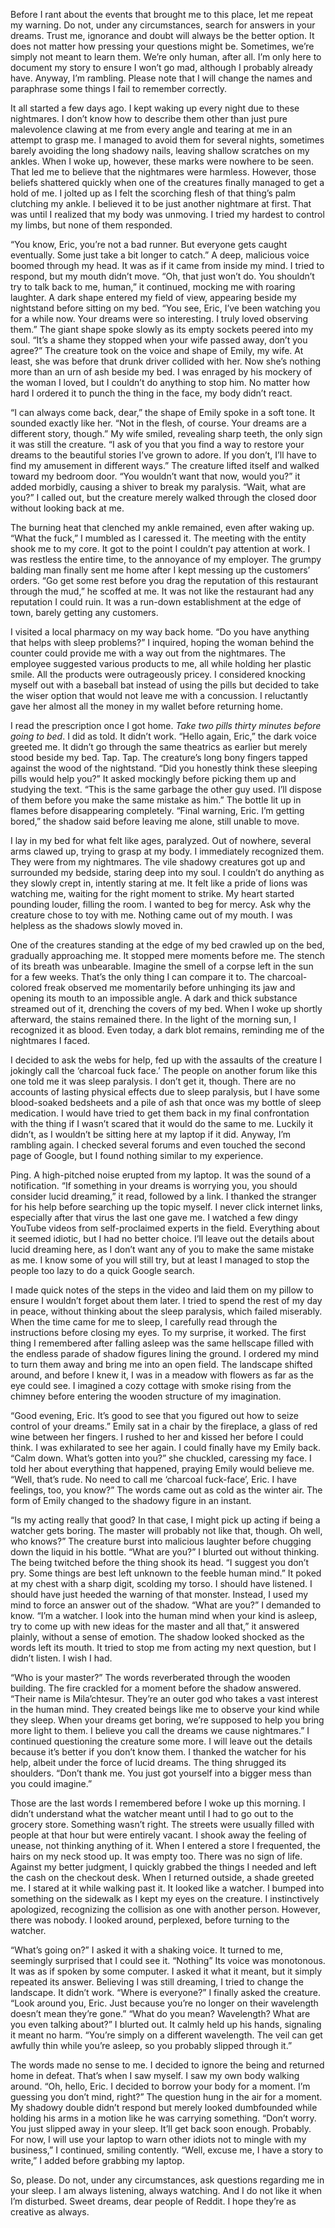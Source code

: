 Before I rant about the events that brought me to this place, let me repeat my warning. Do not, under any circumstances, search for answers in your dreams. Trust me, ignorance and doubt will always be the better option. It does not matter how pressing your questions might be. Sometimes, we’re simply not meant to learn them. We’re only human, after all. I’m only here to document my story to ensure I won’t go mad, although I probably already have. Anyway, I’m rambling. Please note that I will change the names and paraphrase some things I fail to remember correctly. 

It all started a few days ago. I kept waking up every night due to these nightmares. I don’t know how to describe them other than just pure malevolence clawing at me from every angle and tearing at me in an attempt to grasp me. I managed to avoid them for several nights, sometimes barely avoiding the long shadowy nails, leaving shallow scratches on my ankles. When I woke up, however, these marks were nowhere to be seen. That led me to believe that the nightmares were harmless. However, those beliefs shattered quickly when one of the creatures finally managed to get a hold of me. I jolted up as I felt the scorching flesh of that thing’s palm clutching my ankle. I believed it to be just another nightmare at first. That was until I realized that my body was unmoving. I tried my hardest to control my limbs, but none of them responded. 

“You know, Eric, you’re not a bad runner. But everyone gets caught eventually. Some just take a bit longer to catch.” A deep, malicious voice boomed through my head. It was as if it came from inside my mind. I tried to respond, but my mouth didn’t move. “Oh, that just won’t do. You shouldn’t try to talk back to me, human,” it continued, mocking me with roaring laughter. A dark shape entered my field of view, appearing beside my nightstand before sitting on my bed. “You see, Eric, I’ve been watching you for a while now. Your dreams were so interesting. I truly loved observing them.” The giant shape spoke slowly as its empty sockets peered into my soul. “It’s a shame they stopped when your wife passed away, don’t you agree?” The creature took on the voice and shape of Emily, my wife. At least, she was before that drunk driver collided with her. Now she’s nothing more than an urn of ash beside my bed. I was enraged by his mockery of the woman I loved, but I couldn’t do anything to stop him. No matter how hard I ordered it to punch the thing in the face, my body didn’t react.

“I can always come back, dear,” the shape of Emily spoke in a soft tone. It sounded exactly like her. “Not in the flesh, of course. Your dreams are a different story, though.” My wife smiled, revealing sharp teeth, the only sign it was still the creature. “I ask of you that you find a way to restore your dreams to the beautiful stories I’ve grown to adore. If you don’t, I’ll have to find my amusement in different ways.” The creature lifted itself and walked toward my bedroom door. “You wouldn’t want that now, would you?” it added morbidly, causing a shiver to break my paralysis. “Wait, what are you?” I called out, but the creature merely walked through the closed door without looking back at me. 

The burning heat that clenched my ankle remained, even after waking up. “What the fuck,” I mumbled as I caressed it. The meeting with the entity shook me to my core. It got to the point I couldn’t pay attention at work. I was restless the entire time, to the annoyance of my employer. The grumpy balding man finally sent me home after I kept messing up the customers’ orders. “Go get some rest before you drag the reputation of this restaurant through the mud,” he scoffed at me. It was not like the restaurant had any reputation I could ruin. It was a run-down establishment at the edge of town, barely getting any customers. 

I visited a local pharmacy on my way back home. “Do you have anything that helps with sleep problems?” I inquired, hoping the woman behind the counter could provide me with a way out from the nightmares. The employee suggested various products to me, all while holding her plastic smile. All the products were outrageously pricey. I considered knocking myself out with a baseball bat instead of using the pills but decided to take the wiser option that would not leave me with a concussion. I reluctantly gave her almost all the money in my wallet before returning home.

I read the prescription once I got home. *Take two pills thirty minutes before going to bed*. I did as told. It didn’t work. “Hello again, Eric,” the dark voice greeted me. It didn’t go through the same theatrics as earlier but merely stood beside my bed. Tap. Tap. The creature’s long bony fingers tapped against the wood of the nightstand. “Did you honestly think these sleeping pills would help you?” It asked mockingly before picking them up and studying the text. “This is the same garbage the other guy used. I’ll dispose of them before you make the same mistake as him.” The bottle lit up in flames before disappearing completely. “Final warning, Eric. I’m getting bored,” the shadow said before leaving me alone, still unable to move. 

I lay in my bed for what felt like ages, paralyzed. Out of nowhere, several arms clawed up, trying to grasp at my body. I immediately recognized them. They were from my nightmares. The vile shadowy creatures got up and surrounded my bedside, staring deep into my soul. I couldn’t do anything as they slowly crept in, intently staring at me. It felt like a pride of lions was watching me, waiting for the right moment to strike. My heart started pounding louder, filling the room. I wanted to beg for mercy. Ask why the creature chose to toy with me. Nothing came out of my mouth. I was helpless as the shadows slowly moved in. 

One of the creatures standing at the edge of my bed crawled up on the bed, gradually approaching me. It stopped mere moments before me. The stench of its breath was unbearable. Imagine the smell of a corpse left in the sun for a few weeks. That’s the only thing I can compare it to. The charcoal-colored freak observed me momentarily before unhinging its jaw and opening its mouth to an impossible angle. A dark and thick substance streamed out of it, drenching the covers of my bed. When I woke up shortly afterward, the stains remained there. In the light of the morning sun, I recognized it as blood. Even today, a dark blot remains, reminding me of the nightmares I faced. 

I decided to ask the webs for help, fed up with the assaults of the creature I jokingly call the ‘charcoal fuck face.’ The people on another forum like this one told me it was sleep paralysis. I don’t get it, though. There are no accounts of lasting physical effects due to sleep paralysis, but I have some blood-soaked bedsheets and a pile of ash that once was my bottle of sleep medication. I would have tried to get them back in my final confrontation with the thing if I wasn’t scared that it would do the same to me. Luckily it didn’t, as I wouldn’t be sitting here at my laptop if it did. Anyway, I’m rambling again. I checked several forums and even touched the second page of Google, but I found nothing similar to my experience. 

Ping. A high-pitched noise erupted from my laptop. It was the sound of a notification. “If something in your dreams is worrying you, you should consider lucid dreaming,” it read, followed by a link. I thanked the stranger for his help before searching up the topic myself. I never click internet links, especially after that virus the last one gave me. I watched a few dingy YouTube videos from self-proclaimed experts in the field. Everything about it seemed idiotic, but I had no better choice. I’ll leave out the details about lucid dreaming here, as I don’t want any of you to make the same mistake as me. I know some of you will still try, but at least I managed to stop the people too lazy to do a quick Google search.

I made quick notes of the steps in the video and laid them on my pillow to ensure I wouldn’t forget about them later. I tried to spend the rest of my day in peace, without thinking about the sleep paralysis, which failed miserably. When the time came for me to sleep, I carefully read through the instructions before closing my eyes. To my surprise, it worked. The first thing I remembered after falling asleep was the same hellscape filled with the endless parade of shadow figures lining the ground. I ordered my mind to turn them away and bring me into an open field. The landscape shifted around, and before I knew it, I was in a meadow with flowers as far as the eye could see. I imagined a cozy cottage with smoke rising from the chimney before entering the wooden structure of my imagination.

“Good evening, Eric. It’s good to see that you figured out how to seize control of your dreams.” Emily sat in a chair by the fireplace, a glass of red wine between her fingers. I rushed to her and kissed her before I could think. I was exhilarated to see her again. I could finally have my Emily back. “Calm down. What’s gotten into you?” she chuckled, caressing my face. I told her about everything that happened, praying Emily would believe me. “Well, that’s rude. No need to call me ‘charcoal fuck-face’, Eric. I have feelings, too, you know?” The words came out as cold as the winter air. The form of Emily changed to the shadowy figure in an instant. 

“Is my acting really that good? In that case, I might pick up acting if being a watcher gets boring. The master will probably not like that, though. Oh well, who knows?” The creature burst into malicious laughter before chugging down the liquid in his bottle. “What are you?” I blurted out without thinking. The being twitched before the thing shook its head. “I suggest you don’t pry. Some things are best left unknown to the feeble human mind.” It poked at my chest with a sharp digit, scolding my torso. I should have listened. I should have just heeded the warning of that monster. Instead, I used my mind to force an answer out of the shadow. “What are you?” I demanded to know. “I’m a watcher. I look into the human mind when your kind is asleep, try to come up with new ideas for the master and all that,” it answered plainly, without a sense of emotion. The shadow looked shocked as the words left its mouth. It tried to stop me from acting my next question, but I didn’t listen. I wish I had.

“Who is your master?” The words reverberated through the wooden building. The fire crackled for a moment before the shadow answered. “Their name is Mila’chtesur. They’re an outer god who takes a vast interest in the human mind. They created beings like me to observe your kind while they sleep. When your dreams get boring, we’re supposed to help you bring more light to them. I believe you call the dreams we cause nightmares.” I continued questioning the creature some more. I will leave out the details because it’s better if you don’t know them. I thanked the watcher for his help, albeit under the force of lucid dreams. The thing shrugged its shoulders. “Don’t thank me. You just got yourself into a bigger mess than you could imagine.”

Those are the last words I remembered before I woke up this morning. I didn’t understand what the watcher meant until I had to go out to the grocery store. Something wasn’t right. The streets were usually filled with people at that hour but were entirely vacant. I shook away the feeling of unease, not thinking anything of it. When I entered a store I frequented, the hairs on my neck stood up. It was empty too. There was no sign of life. Against my better judgment, I quickly grabbed the things I needed and left the cash on the checkout desk. When I returned outside, a shade greeted me. I stared at it while walking past it. It looked like a watcher. I bumped into something on the sidewalk as I kept my eyes on the creature. I instinctively apologized, recognizing the collision as one with another person. However, there was nobody. I looked around, perplexed, before turning to the watcher. 

“What’s going on?” I asked it with a shaking voice. It turned to me, seemingly surprised that I could see it. “Nothing” Its voice was monotonous. It was as if spoken by some computer. I asked it what it meant, but it simply repeated its answer. Believing I was still dreaming, I tried to change the landscape. It didn’t work. “Where is everyone?” I finally asked the creature. “Look around you, Eric. Just because you’re no longer on their wavelength doesn’t mean they’re gone.” “What do you mean? Wavelength? What are you even talking about?” I blurted out. It calmly held up his hands, signaling it meant no harm. “You’re simply on a different wavelength. The veil can get awfully thin while you’re asleep, so you probably slipped through it.” 

The words made no sense to me. I decided to ignore the being and returned home in defeat. That’s when I saw myself. I saw my own body walking around. “Oh, hello, Eric. I decided to borrow your body for a moment. I’m guessing you don’t mind, right?” The question hung in the air for a moment. My shadowy double didn’t respond but merely looked dumbfounded while holding his arms in a motion like he was carrying something. “Don’t worry. You just slipped away in your sleep. It’ll get back soon enough. Probably. For now, I will use your laptop to warn other idiots not to mingle with my business,” I continued, smiling contently. “Well, excuse me, I have a story to write,” I added before grabbing my laptop. 

So, please. Do not, under any circumstances, ask questions regarding me in your sleep. I am always listening, always watching. And I do not like it when I’m disturbed. Sweet dreams, dear people of Reddit. I hope they’re as creative as always.